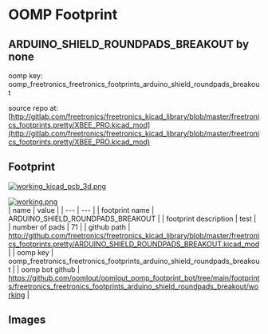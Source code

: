# OOMP Footprint  
## ARDUINO_SHIELD_ROUNDPADS_BREAKOUT  by none  
  
oomp key: oomp_freetronics_freetronics_footprints_arduino_shield_roundpads_breakout  
  
source repo at: [http://gitlab.com/freetronics/freetronics_kicad_library/blob/master/freetronics_footprints.pretty/XBEE_PRO.kicad_mod](http://gitlab.com/freetronics/freetronics_kicad_library/blob/master/freetronics_footprints.pretty/XBEE_PRO.kicad_mod)  
## Footprint  
  
[![working_kicad_pcb_3d.png](working_kicad_pcb_3d_600.png)](working_kicad_pcb_3d.png)  
  
[![working.png](working_600.png)](working.png)  
| name | value | 
| --- | --- | 
| footprint name | ARDUINO_SHIELD_ROUNDPADS_BREAKOUT | 
| footprint description | test | 
| number of pads | 71 | 
| github path | http://github.com/freetronics/freetronics_kicad_library/blob/master/freetronics_footprints.pretty/ARDUINO_SHIELD_ROUNDPADS_BREAKOUT.kicad_mod | 
| oomp key | oomp_freetronics_freetronics_footprints_arduino_shield_roundpads_breakout | 
| oomp bot github | https://github.com/oomlout/oomlout_oomp_footprint_bot/tree/main/footprints/freetronics_freetronics_footprints_arduino_shield_roundpads_breakout/working | 
## Images  
